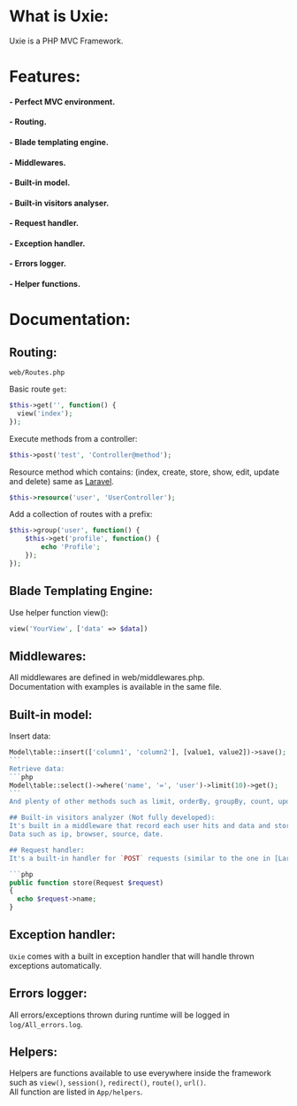# What is Uxie:  
Uxie is a PHP MVC Framework.  

# Features:
#### - Perfect MVC environment.
#### - Routing.
#### - Blade templating engine.
#### - Middlewares.
#### - Built-in model.
#### - Built-in visitors analyser.
#### - Request handler.
#### - Exception handler.
#### - Errors logger.
#### - Helper functions.  

# Documentation:  

## Routing:
`web/Routes.php`

Basic route `get`:
```php
$this->get('', function() {
  view('index');
});
```
Execute methods from a controller:
```php
$this->post('test', 'Controller@method');
```

Resource method which contains: (index, create, store, show, edit, update and delete) same as [Laravel](https://github.com/laravel/framework/blob/5.5/src/Illuminate/Routing/Router.php#L294).  
```php
$this->resource('user', 'UserController');
```
Add a collection of routes with a prefix:
```php
$this->group('user', function() {
    $this->get('profile', function() {
        echo 'Profile';
    });
});
```  

## Blade Templating Engine:
Use helper function view():  
```php
view('YourView', ['data' => $data])
```  

## Middlewares:
All middlewares are defined in web/middlewares.php.  
Documentation with examples is available in the same file.  

## Built-in model:
Insert data:  
```php
Model\table::insert(['column1', 'column2'], [value1, value2])->save();
```  
Retrieve data:  
```php
Model\table::select()->where('name', '=', 'user')->limit(10)->get();
```  
And plenty of other methods such as limit, orderBy, groupBy, count, update and delete.  

## Built-in visitors analyzer (Not fully developed):
It's built in a middleware that record each user hits and data and store them in a database table;
Data such as ip, browser, source, date.   

## Request handler:
It's a built-in handler for `POST` requests (similar to the one in [Laravel](https://github.com/laravel/framework/blob/5.5/src/Illuminate/Http/Request.php)).  

```php
public function store(Request $request)  
{  
  echo $request->name;  
}
```

## Exception handler:
`Uxie` comes with a built in exception handler that will handle thrown exceptions automatically.  

## Errors logger:
All errors/exceptions thrown during runtime will be logged in `log/All_errors.log`.  

## Helpers:
Helpers are functions available to use everywhere inside the framework such as `view()`, `session()`, `redirect()`, `route()`, `url()`.  
All function are listed in `App/helpers`.
